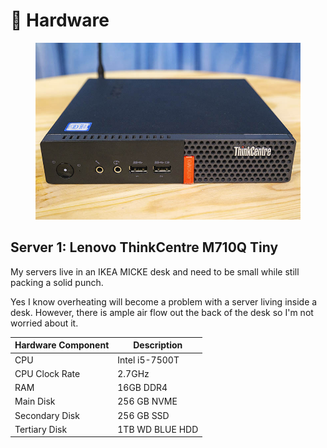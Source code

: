 # 🔧 Hardware

<figure><img src="../.gitbook/assets/image (4).png" alt=""><figcaption></figcaption></figure>

## Server 1: Lenovo ThinkCentre M710Q Tiny

My servers live in an IKEA MICKE desk and need to be small while still packing a solid punch.

Yes I know overheating will become a problem with a server living inside a desk. However, there is ample air flow out the back of the desk so I'm not worried about it.

| Hardware Component | Description     |
| ------------------ | --------------- |
| CPU                | Intel i5-7500T  |
| CPU Clock Rate     | 2.7GHz          |
| RAM                | 16GB DDR4       |
| Main Disk          | 256 GB NVME     |
| Secondary Disk     | 256 GB SSD      |
| Tertiary Disk      | 1TB WD BLUE HDD |




